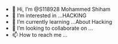 - 👋 Hi, I’m @S118928 Mohammed Shiham 
- 👀 I’m interested in ...HACKING
- 🌱 I’m currently learning ...About Hacking 
- 💞️ I’m looking to collaborate on ...
- 📫 How to reach me ...

<!---
S118928/S118928 is a ✨ special ✨ repository because its `README.md` (this file) appears on your GitHub profile.
You can click the Preview link to take a look at your changes.
--->

